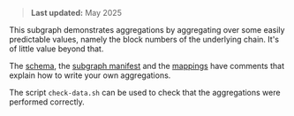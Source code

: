 > **Last updated:** May 2025

This subgraph demonstrates aggregations by aggregating over some easily
predictable values, namely the block numbers of the underlying chain. It's
of little value beyond that.

The [schema](./schema.graphql), the [subgraph manifest](./subgraph.yaml)
and the [mappings](./src/mappings/blocks.ts) have comments that explain how
to write your own aggregations.

The script `check-data.sh` can be used to check that the aggregations were
performed correctly.
